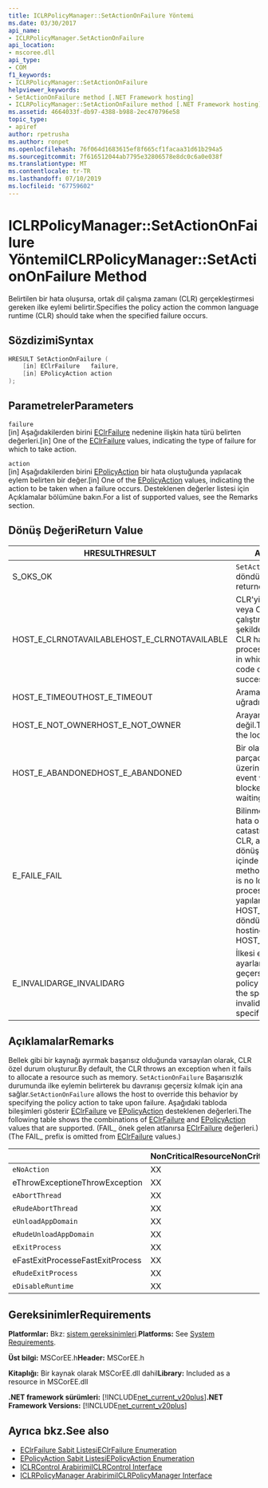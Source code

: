 ```yaml
---
title: ICLRPolicyManager::SetActionOnFailure Yöntemi
ms.date: 03/30/2017
api_name:
- ICLRPolicyManager.SetActionOnFailure
api_location:
- mscoree.dll
api_type:
- COM
f1_keywords:
- ICLRPolicyManager::SetActionOnFailure
helpviewer_keywords:
- SetActionOnFailure method [.NET Framework hosting]
- ICLRPolicyManager::SetActionOnFailure method [.NET Framework hosting]
ms.assetid: 4664033f-db97-4388-b988-2ec470796e58
topic_type:
- apiref
author: rpetrusha
ms.author: ronpet
ms.openlocfilehash: 76f064d1683615ef8f665cf1facaa31d61b294a5
ms.sourcegitcommit: 7f616512044ab7795e32806578e8dc0c6a0e038f
ms.translationtype: MT
ms.contentlocale: tr-TR
ms.lasthandoff: 07/10/2019
ms.locfileid: "67759602"
---
```

# <a name="iclrpolicymanagersetactiononfailure-method"></a><span data-ttu-id="3a1da-102">ICLRPolicyManager::SetActionOnFailure Yöntemi</span><span class="sxs-lookup"><span data-stu-id="3a1da-102">ICLRPolicyManager::SetActionOnFailure Method</span></span>
<span data-ttu-id="3a1da-103">Belirtilen bir hata oluşursa, ortak dil çalışma zamanı (CLR) gerçekleştirmesi gereken ilke eylemi belirtir.</span><span class="sxs-lookup"><span data-stu-id="3a1da-103">Specifies the policy action the common language runtime (CLR) should take when the specified failure occurs.</span></span>  
  
## <a name="syntax"></a><span data-ttu-id="3a1da-104">Sözdizimi</span><span class="sxs-lookup"><span data-stu-id="3a1da-104">Syntax</span></span>  
  
```cpp  
HRESULT SetActionOnFailure (  
    [in] EClrFailure   failure,  
    [in] EPolicyAction action  
);  
```  
  
## <a name="parameters"></a><span data-ttu-id="3a1da-105">Parametreler</span><span class="sxs-lookup"><span data-stu-id="3a1da-105">Parameters</span></span>  
 `failure`  
 <span data-ttu-id="3a1da-106">[in] Aşağıdakilerden birini [EClrFailure](../../../../docs/framework/unmanaged-api/hosting/eclrfailure-enumeration.md) nedenine ilişkin hata türü belirten değerleri.</span><span class="sxs-lookup"><span data-stu-id="3a1da-106">[in] One of the [EClrFailure](../../../../docs/framework/unmanaged-api/hosting/eclrfailure-enumeration.md) values, indicating the type of failure for which to take action.</span></span>  
  
 `action`  
 <span data-ttu-id="3a1da-107">[in] Aşağıdakilerden birini [EPolicyAction](../../../../docs/framework/unmanaged-api/hosting/epolicyaction-enumeration.md) bir hata oluştuğunda yapılacak eylem belirten bir değer.</span><span class="sxs-lookup"><span data-stu-id="3a1da-107">[in] One of the [EPolicyAction](../../../../docs/framework/unmanaged-api/hosting/epolicyaction-enumeration.md) values, indicating the action to be taken when a failure occurs.</span></span> <span data-ttu-id="3a1da-108">Desteklenen değerler listesi için Açıklamalar bölümüne bakın.</span><span class="sxs-lookup"><span data-stu-id="3a1da-108">For a list of supported values, see the Remarks section.</span></span>  
  
## <a name="return-value"></a><span data-ttu-id="3a1da-109">Dönüş Değeri</span><span class="sxs-lookup"><span data-stu-id="3a1da-109">Return Value</span></span>  
  
|<span data-ttu-id="3a1da-110">HRESULT</span><span class="sxs-lookup"><span data-stu-id="3a1da-110">HRESULT</span></span>|<span data-ttu-id="3a1da-111">Açıklama</span><span class="sxs-lookup"><span data-stu-id="3a1da-111">Description</span></span>|  
|-------------|-----------------|  
|<span data-ttu-id="3a1da-112">S_OK</span><span class="sxs-lookup"><span data-stu-id="3a1da-112">S_OK</span></span>|<span data-ttu-id="3a1da-113">`SetActionOnFailure` başarıyla döndürüldü.</span><span class="sxs-lookup"><span data-stu-id="3a1da-113">`SetActionOnFailure` returned successfully.</span></span>|  
|<span data-ttu-id="3a1da-114">HOST_E_CLRNOTAVAILABLE</span><span class="sxs-lookup"><span data-stu-id="3a1da-114">HOST_E_CLRNOTAVAILABLE</span></span>|<span data-ttu-id="3a1da-115">CLR'yi bir işleme yüklü değil veya CLR içinde yönetilen kod çalıştıramaz veya çağrı başarılı şekilde işleme bir durumda.</span><span class="sxs-lookup"><span data-stu-id="3a1da-115">The CLR has not been loaded into a process, or the CLR is in a state in which it cannot run managed code or process the call successfully.</span></span>|  
|<span data-ttu-id="3a1da-116">HOST_E_TIMEOUT</span><span class="sxs-lookup"><span data-stu-id="3a1da-116">HOST_E_TIMEOUT</span></span>|<span data-ttu-id="3a1da-117">Arama zaman aşımına uğradı.</span><span class="sxs-lookup"><span data-stu-id="3a1da-117">The call timed out.</span></span>|  
|<span data-ttu-id="3a1da-118">HOST_E_NOT_OWNER</span><span class="sxs-lookup"><span data-stu-id="3a1da-118">HOST_E_NOT_OWNER</span></span>|<span data-ttu-id="3a1da-119">Arayan bir kilide sahip değil.</span><span class="sxs-lookup"><span data-stu-id="3a1da-119">The caller does not own the lock.</span></span>|  
|<span data-ttu-id="3a1da-120">HOST_E_ABANDONED</span><span class="sxs-lookup"><span data-stu-id="3a1da-120">HOST_E_ABANDONED</span></span>|<span data-ttu-id="3a1da-121">Bir olay engellenen bir iş parçacığı iptal edildi veya fiber üzerinde bekleme süresi.</span><span class="sxs-lookup"><span data-stu-id="3a1da-121">An event was canceled while a blocked thread or fiber was waiting on it.</span></span>|  
|<span data-ttu-id="3a1da-122">E_FAIL</span><span class="sxs-lookup"><span data-stu-id="3a1da-122">E_FAIL</span></span>|<span data-ttu-id="3a1da-123">Bilinmeyen geri dönülemez bir hata oluştu.</span><span class="sxs-lookup"><span data-stu-id="3a1da-123">An unknown catastrophic failure occurred.</span></span> <span data-ttu-id="3a1da-124">CLR, artık E_FAIL bir yöntemin dönüşünün ardından, işlem içinde kullanılamaz.</span><span class="sxs-lookup"><span data-stu-id="3a1da-124">After a method returns E_FAIL, the CLR is no longer usable within the process.</span></span> <span data-ttu-id="3a1da-125">Yöntemleri barındırma yapılan sonraki çağrılar HOST_E_CLRNOTAVAILABLE döndürür.</span><span class="sxs-lookup"><span data-stu-id="3a1da-125">Subsequent calls to hosting methods return HOST_E_CLRNOTAVAILABLE.</span></span>|  
|<span data-ttu-id="3a1da-126">E_INVALIDARG</span><span class="sxs-lookup"><span data-stu-id="3a1da-126">E_INVALIDARG</span></span>|<span data-ttu-id="3a1da-127">İlkesi eylemi belirtilen işlem için ayarlanamaz veya işlem için geçersiz ilke eylem belirtildi.</span><span class="sxs-lookup"><span data-stu-id="3a1da-127">A policy action cannot be set for the specified operation, or an invalid policy action was specified for the operation.</span></span>|  
  
## <a name="remarks"></a><span data-ttu-id="3a1da-128">Açıklamalar</span><span class="sxs-lookup"><span data-stu-id="3a1da-128">Remarks</span></span>  
 <span data-ttu-id="3a1da-129">Bellek gibi bir kaynağı ayırmak başarısız olduğunda varsayılan olarak, CLR özel durum oluşturur.</span><span class="sxs-lookup"><span data-stu-id="3a1da-129">By default, the CLR throws an exception when it fails to allocate a resource such as memory.</span></span> <span data-ttu-id="3a1da-130">`SetActionOnFailure` Başarısızlık durumunda ilke eylemin belirterek bu davranışı geçersiz kılmak için ana sağlar.</span><span class="sxs-lookup"><span data-stu-id="3a1da-130">`SetActionOnFailure` allows the host to override this behavior by specifying the policy action to take upon failure.</span></span> <span data-ttu-id="3a1da-131">Aşağıdaki tabloda bileşimleri gösterir [EClrFailure](../../../../docs/framework/unmanaged-api/hosting/eclrfailure-enumeration.md) ve [EPolicyAction](../../../../docs/framework/unmanaged-api/hosting/epolicyaction-enumeration.md) desteklenen değerleri.</span><span class="sxs-lookup"><span data-stu-id="3a1da-131">The following table shows the combinations of [EClrFailure](../../../../docs/framework/unmanaged-api/hosting/eclrfailure-enumeration.md) and [EPolicyAction](../../../../docs/framework/unmanaged-api/hosting/epolicyaction-enumeration.md) values that are supported.</span></span> <span data-ttu-id="3a1da-132">(FAIL_ önek gelen atlanırsa [EClrFailure](../../../../docs/framework/unmanaged-api/hosting/eclrfailure-enumeration.md) değerleri.)</span><span class="sxs-lookup"><span data-stu-id="3a1da-132">(The FAIL_ prefix is omitted from [EClrFailure](../../../../docs/framework/unmanaged-api/hosting/eclrfailure-enumeration.md) values.)</span></span>  
  
||<span data-ttu-id="3a1da-133">NonCriticalResource</span><span class="sxs-lookup"><span data-stu-id="3a1da-133">NonCriticalResource</span></span>|<span data-ttu-id="3a1da-134">CriticalResource</span><span class="sxs-lookup"><span data-stu-id="3a1da-134">CriticalResource</span></span>|<span data-ttu-id="3a1da-135">FatalRuntime</span><span class="sxs-lookup"><span data-stu-id="3a1da-135">FatalRuntime</span></span>|<span data-ttu-id="3a1da-136">OrphanedLock</span><span class="sxs-lookup"><span data-stu-id="3a1da-136">OrphanedLock</span></span>|<span data-ttu-id="3a1da-137">StackOverflow</span><span class="sxs-lookup"><span data-stu-id="3a1da-137">StackOverflow</span></span>|<span data-ttu-id="3a1da-138">AccessViolation</span><span class="sxs-lookup"><span data-stu-id="3a1da-138">AccessViolation</span></span>|<span data-ttu-id="3a1da-139">CodeContract</span><span class="sxs-lookup"><span data-stu-id="3a1da-139">CodeContract</span></span>|  
|-|-------------------------|----------------------|------------------|------------------|-------------------|---------------------|------------------|  
|`eNoAction`|<span data-ttu-id="3a1da-140">X</span><span class="sxs-lookup"><span data-stu-id="3a1da-140">X</span></span>|<span data-ttu-id="3a1da-141">X</span><span class="sxs-lookup"><span data-stu-id="3a1da-141">X</span></span>||||<span data-ttu-id="3a1da-142">Yok</span><span class="sxs-lookup"><span data-stu-id="3a1da-142">N/A</span></span>||  
|<span data-ttu-id="3a1da-143">eThrowException</span><span class="sxs-lookup"><span data-stu-id="3a1da-143">eThrowException</span></span>|<span data-ttu-id="3a1da-144">X</span><span class="sxs-lookup"><span data-stu-id="3a1da-144">X</span></span>|<span data-ttu-id="3a1da-145">X</span><span class="sxs-lookup"><span data-stu-id="3a1da-145">X</span></span>||||<span data-ttu-id="3a1da-146">Yok</span><span class="sxs-lookup"><span data-stu-id="3a1da-146">N/A</span></span>||  
|`eAbortThread`|<span data-ttu-id="3a1da-147">X</span><span class="sxs-lookup"><span data-stu-id="3a1da-147">X</span></span>|<span data-ttu-id="3a1da-148">X</span><span class="sxs-lookup"><span data-stu-id="3a1da-148">X</span></span>||||<span data-ttu-id="3a1da-149">Yok</span><span class="sxs-lookup"><span data-stu-id="3a1da-149">N/A</span></span>|<span data-ttu-id="3a1da-150">X</span><span class="sxs-lookup"><span data-stu-id="3a1da-150">X</span></span>|  
|`eRudeAbortThread`|<span data-ttu-id="3a1da-151">X</span><span class="sxs-lookup"><span data-stu-id="3a1da-151">X</span></span>|<span data-ttu-id="3a1da-152">X</span><span class="sxs-lookup"><span data-stu-id="3a1da-152">X</span></span>||||<span data-ttu-id="3a1da-153">Yok</span><span class="sxs-lookup"><span data-stu-id="3a1da-153">N/A</span></span>|<span data-ttu-id="3a1da-154">X</span><span class="sxs-lookup"><span data-stu-id="3a1da-154">X</span></span>|  
|`eUnloadAppDomain`|<span data-ttu-id="3a1da-155">X</span><span class="sxs-lookup"><span data-stu-id="3a1da-155">X</span></span>|<span data-ttu-id="3a1da-156">X</span><span class="sxs-lookup"><span data-stu-id="3a1da-156">X</span></span>||<span data-ttu-id="3a1da-157">X</span><span class="sxs-lookup"><span data-stu-id="3a1da-157">X</span></span>||<span data-ttu-id="3a1da-158">Yok</span><span class="sxs-lookup"><span data-stu-id="3a1da-158">N/A</span></span>|<span data-ttu-id="3a1da-159">X</span><span class="sxs-lookup"><span data-stu-id="3a1da-159">X</span></span>|  
|`eRudeUnloadAppDomain`|<span data-ttu-id="3a1da-160">X</span><span class="sxs-lookup"><span data-stu-id="3a1da-160">X</span></span>|<span data-ttu-id="3a1da-161">X</span><span class="sxs-lookup"><span data-stu-id="3a1da-161">X</span></span>||<span data-ttu-id="3a1da-162">X</span><span class="sxs-lookup"><span data-stu-id="3a1da-162">X</span></span>|<span data-ttu-id="3a1da-163">X</span><span class="sxs-lookup"><span data-stu-id="3a1da-163">X</span></span>|<span data-ttu-id="3a1da-164">Yok</span><span class="sxs-lookup"><span data-stu-id="3a1da-164">N/A</span></span>|<span data-ttu-id="3a1da-165">X</span><span class="sxs-lookup"><span data-stu-id="3a1da-165">X</span></span>|  
|`eExitProcess`|<span data-ttu-id="3a1da-166">X</span><span class="sxs-lookup"><span data-stu-id="3a1da-166">X</span></span>|<span data-ttu-id="3a1da-167">X</span><span class="sxs-lookup"><span data-stu-id="3a1da-167">X</span></span>||<span data-ttu-id="3a1da-168">X</span><span class="sxs-lookup"><span data-stu-id="3a1da-168">X</span></span>|<span data-ttu-id="3a1da-169">X</span><span class="sxs-lookup"><span data-stu-id="3a1da-169">X</span></span>|<span data-ttu-id="3a1da-170">Yok</span><span class="sxs-lookup"><span data-stu-id="3a1da-170">N/A</span></span>|<span data-ttu-id="3a1da-171">X</span><span class="sxs-lookup"><span data-stu-id="3a1da-171">X</span></span>|  
|<span data-ttu-id="3a1da-172">eFastExitProcess</span><span class="sxs-lookup"><span data-stu-id="3a1da-172">eFastExitProcess</span></span>|<span data-ttu-id="3a1da-173">X</span><span class="sxs-lookup"><span data-stu-id="3a1da-173">X</span></span>|<span data-ttu-id="3a1da-174">X</span><span class="sxs-lookup"><span data-stu-id="3a1da-174">X</span></span>||<span data-ttu-id="3a1da-175">X</span><span class="sxs-lookup"><span data-stu-id="3a1da-175">X</span></span>|<span data-ttu-id="3a1da-176">X</span><span class="sxs-lookup"><span data-stu-id="3a1da-176">X</span></span>|<span data-ttu-id="3a1da-177">Yok</span><span class="sxs-lookup"><span data-stu-id="3a1da-177">N/A</span></span>||  
|`eRudeExitProcess`|<span data-ttu-id="3a1da-178">X</span><span class="sxs-lookup"><span data-stu-id="3a1da-178">X</span></span>|<span data-ttu-id="3a1da-179">X</span><span class="sxs-lookup"><span data-stu-id="3a1da-179">X</span></span>|<span data-ttu-id="3a1da-180">X</span><span class="sxs-lookup"><span data-stu-id="3a1da-180">X</span></span>|<span data-ttu-id="3a1da-181">X</span><span class="sxs-lookup"><span data-stu-id="3a1da-181">X</span></span>|<span data-ttu-id="3a1da-182">X</span><span class="sxs-lookup"><span data-stu-id="3a1da-182">X</span></span>|<span data-ttu-id="3a1da-183">Yok</span><span class="sxs-lookup"><span data-stu-id="3a1da-183">N/A</span></span>||  
|`eDisableRuntime`|<span data-ttu-id="3a1da-184">X</span><span class="sxs-lookup"><span data-stu-id="3a1da-184">X</span></span>|<span data-ttu-id="3a1da-185">X</span><span class="sxs-lookup"><span data-stu-id="3a1da-185">X</span></span>|<span data-ttu-id="3a1da-186">X</span><span class="sxs-lookup"><span data-stu-id="3a1da-186">X</span></span>|<span data-ttu-id="3a1da-187">X</span><span class="sxs-lookup"><span data-stu-id="3a1da-187">X</span></span>|<span data-ttu-id="3a1da-188">X</span><span class="sxs-lookup"><span data-stu-id="3a1da-188">X</span></span>|<span data-ttu-id="3a1da-189">Yok</span><span class="sxs-lookup"><span data-stu-id="3a1da-189">N/A</span></span>||  
  
## <a name="requirements"></a><span data-ttu-id="3a1da-190">Gereksinimler</span><span class="sxs-lookup"><span data-stu-id="3a1da-190">Requirements</span></span>  
 <span data-ttu-id="3a1da-191">**Platformlar:** Bkz: [sistem gereksinimleri](../../../../docs/framework/get-started/system-requirements.md).</span><span class="sxs-lookup"><span data-stu-id="3a1da-191">**Platforms:** See [System Requirements](../../../../docs/framework/get-started/system-requirements.md).</span></span>  
  
 <span data-ttu-id="3a1da-192">**Üst bilgi:** MSCorEE.h</span><span class="sxs-lookup"><span data-stu-id="3a1da-192">**Header:** MSCorEE.h</span></span>  
  
 <span data-ttu-id="3a1da-193">**Kitaplığı:** Bir kaynak olarak MSCorEE.dll dahil</span><span class="sxs-lookup"><span data-stu-id="3a1da-193">**Library:** Included as a resource in MSCorEE.dll</span></span>  
  
 <span data-ttu-id="3a1da-194">**.NET framework sürümleri:** [!INCLUDE[net_current_v20plus](../../../../includes/net-current-v20plus-md.md)]</span><span class="sxs-lookup"><span data-stu-id="3a1da-194">**.NET Framework Versions:** [!INCLUDE[net_current_v20plus](../../../../includes/net-current-v20plus-md.md)]</span></span>  
  
## <a name="see-also"></a><span data-ttu-id="3a1da-195">Ayrıca bkz.</span><span class="sxs-lookup"><span data-stu-id="3a1da-195">See also</span></span>

- [<span data-ttu-id="3a1da-196">EClrFailure Sabit Listesi</span><span class="sxs-lookup"><span data-stu-id="3a1da-196">EClrFailure Enumeration</span></span>](../../../../docs/framework/unmanaged-api/hosting/eclrfailure-enumeration.md)
- [<span data-ttu-id="3a1da-197">EPolicyAction Sabit Listesi</span><span class="sxs-lookup"><span data-stu-id="3a1da-197">EPolicyAction Enumeration</span></span>](../../../../docs/framework/unmanaged-api/hosting/epolicyaction-enumeration.md)
- [<span data-ttu-id="3a1da-198">ICLRControl Arabirimi</span><span class="sxs-lookup"><span data-stu-id="3a1da-198">ICLRControl Interface</span></span>](../../../../docs/framework/unmanaged-api/hosting/iclrcontrol-interface.md)
- [<span data-ttu-id="3a1da-199">ICLRPolicyManager Arabirimi</span><span class="sxs-lookup"><span data-stu-id="3a1da-199">ICLRPolicyManager Interface</span></span>](../../../../docs/framework/unmanaged-api/hosting/iclrpolicymanager-interface.md)
